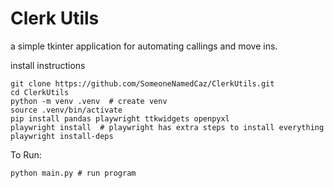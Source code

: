 # Clerk Utils

a simple tkinter application for automating callings and move ins.

install instructions

    git clone https://github.com/SomeoneNamedCaz/ClerkUtils.git
    cd ClerkUtils
    python -m venv .venv  # create venv 
    source .venv/bin/activate  
    pip install pandas playwright ttkwidgets openpyxl
    playwright install  # playwright has extra steps to install everything
    playwright install-deps


To Run:

    python main.py # run program
